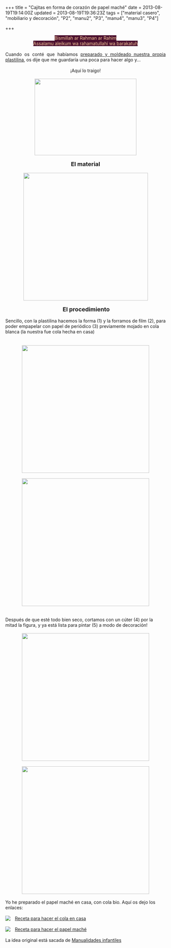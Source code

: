 +++
title = "Cajitas en forma de corazón de papel maché"
date = 2013-08-19T19:14:00Z
updated = 2013-08-19T19:36:23Z
tags = ["material casero", "mobiliario y decoración", "P2", "manu2", "P3", "manu4", "manu3", "P4"]

+++

<div dir="ltr" style="text-align: left;" trbidi="on"><div style="text-align: center;"><span style="background-color: #4c1130; color: #f9cb9c;">Bismillah ar Rahman ar Rahim</span></div><div style="text-align: center;"><span style="background-color: #4c1130; color: #f9cb9c;">Assalamu aleikum wa rahamatullahi wa barakatuh</span></div><br /><div style="text-align: justify;">Cuando os conté que habíamos&nbsp;<a href="http://almadrassadenoura.blogspot.com/2013/08/hemos-jugado-y-moldeado-con-plastilina.html">preparado y moldeado nuestra propia plastilina</a>, os dije que me guardaría una poca para hacer algo y...</div><br /><div style="text-align: center;">¡Aquí lo traigo!</div><br /><div class="separator" style="clear: both; text-align: center;"><a href="http://1.bp.blogspot.com/-ssulL0Kpdl8/UhJI6BygH5I/AAAAAAAAFmk/v_TpUbP9Cc8/s1600/anigif.gif" imageanchor="1" style="margin-left: 1em; margin-right: 1em;"><img border="0" height="240" src="http://1.bp.blogspot.com/-ssulL0Kpdl8/UhJI6BygH5I/AAAAAAAAFmk/v_TpUbP9Cc8/s320/anigif.gif" width="320" /></a></div><div class="separator" style="clear: both; text-align: center;"><br /></div><div class="separator" style="clear: both; text-align: center;"><b><span style="font-size: large;">El material</span></b></div><div class="separator" style="clear: both; text-align: center;"><br /></div><div class="separator" style="clear: both; text-align: center;"><a href="http://3.bp.blogspot.com/-FVyf1raiq1Y/UhJKpp3jlhI/AAAAAAAAFnA/pfk7VCoeI1I/s1600/20130817150532939.jpg" imageanchor="1" style="margin-left: 1em; margin-right: 1em;"><img border="0" height="400" src="http://3.bp.blogspot.com/-FVyf1raiq1Y/UhJKpp3jlhI/AAAAAAAAFnA/pfk7VCoeI1I/s400/20130817150532939.jpg" width="391" /></a></div><br /><div style="text-align: center;"><span style="font-size: large;"><b>&nbsp;El procedimiento</b></span></div><br /><span style="text-align: center;">Sencillo, con la plastilina hacemos la forma (1) y la forramos de film (2), para poder empapelar con papel de periódico&nbsp;</span><span style="text-align: center;">(3)</span><span style="text-align: center;">&nbsp;previamente mojado en cola blanca (la nuestra fue cola hecha en casa)</span><br /><span style="text-align: center;"><br /></span><br /><div class="separator" style="clear: both; text-align: center;"></div><div class="separator" style="clear: both; text-align: center;"><a href="http://3.bp.blogspot.com/-sGokuv3o4OI/UhJI7UX1tOI/AAAAAAAAFms/lflTaf1l9KA/s1600/cats11.jpg" imageanchor="1" style="margin-left: 1em; margin-right: 1em;"><img border="0" height="400" src="http://3.bp.blogspot.com/-sGokuv3o4OI/UhJI7UX1tOI/AAAAAAAAFms/lflTaf1l9KA/s400/cats11.jpg" width="400" /></a></div><div class="separator" style="clear: both; text-align: center;"><br /></div><div class="separator" style="clear: both; text-align: center;"><a href="http://3.bp.blogspot.com/-owgzTJ1zHEU/UhJRxlZxooI/AAAAAAAAFnw/ROTZDlXAny0/s1600/cats8.jpg" imageanchor="1" style="margin-left: 1em; margin-right: 1em;"><img border="0" height="400" src="http://3.bp.blogspot.com/-owgzTJ1zHEU/UhJRxlZxooI/AAAAAAAAFnw/ROTZDlXAny0/s400/cats8.jpg" width="400" /></a></div><div class="separator" style="clear: both; text-align: center;"><br /></div><div class="separator" style="clear: both; text-align: center;"><span style="text-align: left;">&nbsp;&nbsp;</span></div>Después de que esté todo bien seco, cortamos con un cúter (4) por la mitad la figura, y ya está lista para pintar (5) a modo de decoración!<br /><br /><div class="separator" style="clear: both; text-align: center;"><a href="http://3.bp.blogspot.com/-4zkTObMmrUk/UhJQts11WjI/AAAAAAAAFno/4ZI7mc2I0y8/s1600/cats6.jpg" imageanchor="1" style="margin-left: 1em; margin-right: 1em;"><img border="0" height="400" src="http://3.bp.blogspot.com/-4zkTObMmrUk/UhJQts11WjI/AAAAAAAAFno/4ZI7mc2I0y8/s400/cats6.jpg" width="400" /></a></div><br /><div class="separator" style="clear: both; text-align: center;"><a href="http://4.bp.blogspot.com/-Oet7C_HtEj4/UhJQtO6J7QI/AAAAAAAAFng/csS1gMju0QU/s1600/cats5.jpg" imageanchor="1" style="margin-left: 1em; margin-right: 1em;"><img border="0" height="400" src="http://4.bp.blogspot.com/-Oet7C_HtEj4/UhJQtO6J7QI/AAAAAAAAFng/csS1gMju0QU/s400/cats5.jpg" width="400" /></a></div><br />Yo he preparado el papel maché en casa, con cola bio. Aquí os dejo los enlaces:<br /><br /><a href="http://1.bp.blogspot.com/-lE_8i0WRiC0/UhJSFbVxwTI/AAAAAAAAFn4/hzAsZeDsSk8/s1600/1.gif" imageanchor="1" style="clear: left; float: left; margin-bottom: 1em; margin-right: 1em;"><img border="0" src="http://1.bp.blogspot.com/-lE_8i0WRiC0/UhJSFbVxwTI/AAAAAAAAFn4/hzAsZeDsSk8/s1600/1.gif" /></a><a href="http://ummi-mudarrisati.blogspot.com/2013/07/fabricar-cola-bio-en-casa.html">Receta para hacer el cola en casa</a><br /><br /><a href="http://1.bp.blogspot.com/-lE_8i0WRiC0/UhJSFbVxwTI/AAAAAAAAFn4/hzAsZeDsSk8/s1600/1.gif" imageanchor="1" style="clear: left; float: left; margin-bottom: 1em; margin-right: 1em;"><img border="0" src="http://1.bp.blogspot.com/-lE_8i0WRiC0/UhJSFbVxwTI/AAAAAAAAFn4/hzAsZeDsSk8/s1600/1.gif" /></a><a href="http://www.manualidadesinfantiles.org/receta-papel-mache" style="text-align: center;">Receta para hacer el papel maché</a><br /><br />La idea original está sacada de&nbsp;<a href="http://www.manualidadesinfantiles.org/cajitas-de-papel-mache-con-forma-de-corazon">Manualidades infantiles</a></div>
